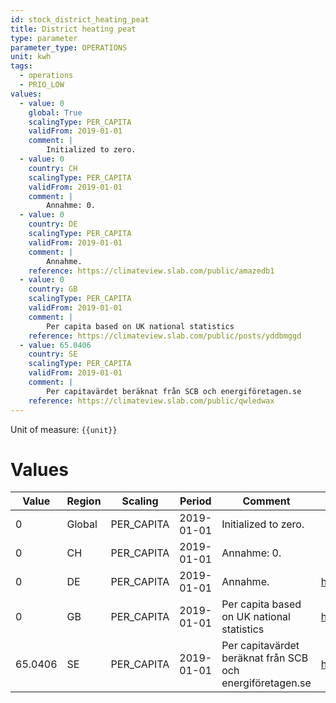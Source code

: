 ```yaml
---
id: stock_district_heating_peat
title: District heating peat
type: parameter
parameter_type: OPERATIONS
unit: kwh
tags:
  - operations
  - PRIO_LOW
values:
  - value: 0
    global: True
    scalingType: PER_CAPITA
    validFrom: 2019-01-01
    comment: |
        Initialized to zero.
  - value: 0
    country: CH
    scalingType: PER_CAPITA
    validFrom: 2019-01-01
    comment: |
        Annahme: 0.
  - value: 0
    country: DE
    scalingType: PER_CAPITA
    validFrom: 2019-01-01
    comment: |
        Annahme.
    reference: https://climateview.slab.com/public/amazedb1
  - value: 0
    country: GB
    scalingType: PER_CAPITA
    validFrom: 2019-01-01
    comment: |
        Per capita based on UK national statistics
    reference: https://climateview.slab.com/public/posts/yddbmggd
  - value: 65.0406
    country: SE
    scalingType: PER_CAPITA
    validFrom: 2019-01-01
    comment: |
        Per capitavärdet beräknat från SCB och energiföretagen.se
    reference: https://climateview.slab.com/public/qwledwax
---
```



Unit of measure: `{{unit}}`


# Values


| Value | Region | Scaling | Period | Comment | Reference |
|-------|--------|---------|--------|---------|-----------|
| 0 | Global | PER_CAPITA | 2019-01-01 | Initialized to zero. |  |
| 0 | CH | PER_CAPITA | 2019-01-01 | Annahme: 0. |  |
| 0 | DE | PER_CAPITA | 2019-01-01 | Annahme. | https://climateview.slab.com/public/amazedb1 |
| 0 | GB | PER_CAPITA | 2019-01-01 | Per capita based on UK national statistics | https://climateview.slab.com/public/posts/yddbmggd |
| 65.0406 | SE | PER_CAPITA | 2019-01-01 | Per capitavärdet beräknat från SCB och energiföretagen.se | https://climateview.slab.com/public/qwledwax |


